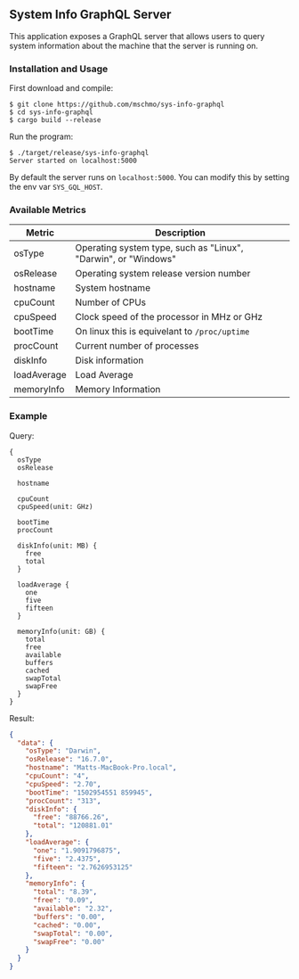 ## System Info GraphQL Server

This application exposes a GraphQL server that allows users to query system information about the machine that the server is running on.

### Installation and Usage

First download and compile:
```
$ git clone https://github.com/mschmo/sys-info-graphql
$ cd sys-info-graphql
$ cargo build --release
```

Run the program:
```
$ ./target/release/sys-info-graphql
Server started on localhost:5000
```

By default the server runs on `localhost:5000`. You can modify this by setting the env var `SYS_GQL_HOST`.

### Available Metrics

| Metric     | Description |
|------------|-------------|
|osType      | Operating system type, such as "Linux", "Darwin", or "Windows"|
|osRelease   | Operating system release version number|
|hostname    | System hostname|
|cpuCount    |Number of CPUs|
|cpuSpeed    |Clock speed of the processor in MHz or GHz|
|bootTime    |On linux this is equivelant to `/proc/uptime`|
|procCount   |Current number of processes|
|diskInfo    |Disk information|
|loadAverage |Load Average|
|memoryInfo  | Memory Information|

### Example

Query:
```
{
  osType
  osRelease

  hostname

  cpuCount
  cpuSpeed(unit: GHz)

  bootTime
  procCount

  diskInfo(unit: MB) {
    free
    total
  }

  loadAverage {
    one
    five
    fifteen
  }

  memoryInfo(unit: GB) {
    total
    free
    available
    buffers
    cached
    swapTotal
    swapFree
  }
}
```

Result:
```json
{
  "data": {
    "osType": "Darwin",
    "osRelease": "16.7.0",
    "hostname": "Matts-MacBook-Pro.local",
    "cpuCount": "4",
    "cpuSpeed": "2.70",
    "bootTime": "1502954551 859945",
    "procCount": "313",
    "diskInfo": {
      "free": "88766.26",
      "total": "120881.01"
    },
    "loadAverage": {
      "one": "1.9091796875",
      "five": "2.4375",
      "fifteen": "2.7626953125"
    },
    "memoryInfo": {
      "total": "8.39",
      "free": "0.09",
      "available": "2.32",
      "buffers": "0.00",
      "cached": "0.00",
      "swapTotal": "0.00",
      "swapFree": "0.00"
    }
  }
}
```